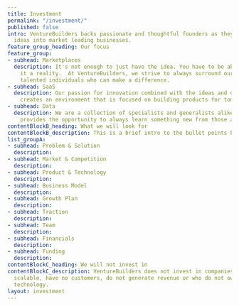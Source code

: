 ```yaml
---
title: Investment
permalink: "/investment/"
published: false
intro: VentureBuilders backs passionate and thoughtful founders as they turn exciting
  ideas into market leading businesses.
feature_group_heading: Our focus
feature_group:
- subhead: Marketplaces
  description: It's not enough to just have the idea. You have to be able to make
    it a reality.  At VentureBuilders, we strive to always surround ourselves with
    talented individuals who can make a difference.
- subhead: SaaS
  description: Our passion for innovation combined with the ideas and drive of individuals
    creates an environment that is focused on building products for tomorrow's problems.
- subhead: Data
  description: We are a collection of specialists and generalists alike. Our network
    provides the opportunity to always learn something new from those around you.
contentBlockB_heading: What we will look for
contentBlockB_description: This is a brief intro to the bullet points below
list_groupA:
- subhead: Problem & Solution
  description:
- subhead: Market & Competition
  description:
- subhead: Product & Technology
  description:
- subhead: Business Model
  description:
- subhead: Growth Plan
  description:
- subhead: Traction
  description:
- subhead: Team
  description:
- subhead: Financials
  description:
- subhead: Funding
  description:
contentBlockC_heading: We will not invest in
contentBlockC_description: VentureBuilders does not invest in companies that are not
  scalable, have no customers, do not generate revenue or who do not own their core
  technology.
layout: investment
---
```

